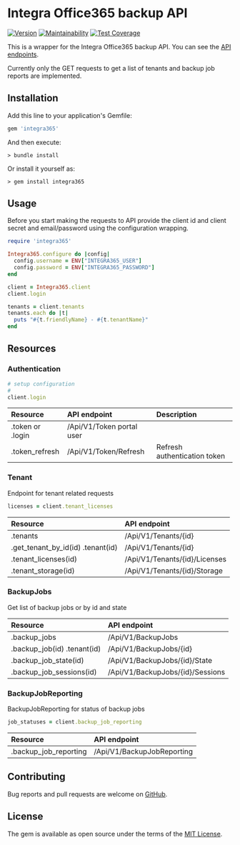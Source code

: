 # Integra Office365 backup API

[![Version](https://img.shields.io/gem/v/integra365.svg)](https://rubygems.org/gems/integra365)
[![Maintainability](https://api.codeclimate.com/v1/badges/41dec06ba5200b40b44e/maintainability)](https://codeclimate.com/github/jancotanis/integra365/maintainability)
[![Test Coverage](https://api.codeclimate.com/v1/badges/41dec06ba5200b40b44e/test_coverage)](https://codeclimate.com/github/jancotanis/integra365/test_coverage)

This is a wrapper for the Integra Office365 backup API.
You can see the [API endpoints](https://api.integra-bcs.nl/swagger/index.html).

Currently only the GET requests to get a list of tenants and backup job reports are implemented.

## Installation

Add this line to your application's Gemfile:

```ruby
gem 'integra365'
```

And then execute:

```console
> bundle install
```

Or install it yourself as:

```console
> gem install integra365
```

## Usage

Before you start making the requests to API provide the client id and client secret and email/password using the configuration wrapping.

```ruby
require 'integra365'

Integra365.configure do |config|
  config.username = ENV["INTEGRA365_USER"]
  config.password = ENV["INTEGRA365_PASSWORD"]
end

client = Integra365.client
client.login

tenants = client.tenants
tenants.each do |t|
  puts "#{t.friendlyName} - #{t.tenantName}"
end
```

## Resources

### Authentication

```ruby
# setup configuration
#
client.login
```

|Resource|API endpoint|Description|
|:--|:--|:--|
|.token or .login|/Api/V1/Token portal user|
|.token_refresh|/Api/V1/Token/Refresh|Refresh authentication token|

### Tenant

Endpoint for tenant related requests 
```ruby
licenses = client.tenant_licenses
```

|Resource|API endpoint|
|:--|:--|
|.tenants|/Api/V1/Tenants/{id}|
|.get_tenant_by_id(id) .tenant(id)|/Api/V1/Tenants/{id}|
|.tenant_licenses(id) |/Api/V1/Tenants/{id}/Licenses|
|.tenant_storage(id)|/Api/V1/Tenants/{id}/Storage|

### BackupJobs

Get list of backup jobs or by id and state

|Resource|API endpoint|
|:--|:--|
|.backup_jobs|/Api/V1/BackupJobs|
|.backup_job(id) .tenant(id)|/Api/V1/BackupJobs/{id}|
|.backup_job_state(id)|/Api/V1/BackupJobs/{id}/State|
|.backup_job_sessions(id)|/Api/V1/BackupJobs/{id}/Sessions|


### BackupJobReporting

BackupJobReporting for status of backup jobs
```ruby
job_statuses = client.backup_job_reporting

```

|Resource|API endpoint|
|:--|:--|
|.backup_job_reporting|/Api/V1/BackupJobReporting|

## Contributing

Bug reports and pull requests are welcome on [GitHub](https://github.com/jancotanis/integra365).

## License

The gem is available as open source under the terms of the [MIT License](https://opensource.org/licenses/MIT).

